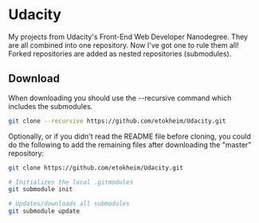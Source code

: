 # Udacity
My projects from Udacity's Front-End Web Developer Nanodegree. They are all combined into one repository. Now I've got one to rule them all! Forked repositories are added as nested repositories (submodules).

## Download
When downloading you should use the --recursive command which includes the submodules.
```bash
git clone --recursive https://github.com/etokheim/Udacity.git
```

Optionally, or if you didn't read the README file before cloning, you could do the following to add the remaining files after downloading the "master" repository:
```bash
git clone https://github.com/etokheim/Udacity.git

# Initializes the local .gitmodules
git submodule init

# Updates/downloads all submodules
git submodule update
```
